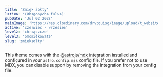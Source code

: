 ```yaml
---
title: 'Zmięk żółty'
latina: '(Rhagonycha fulva)'
pubDate: 'Jul 02 2022'
mainImage: 'https://res.cloudinary.com/drvpquisg/image/upload/t_website/v1747412640/zmiek_zolty_reudau.jpg'
active: 'czerwiec - wrzesień'
level2: 'chrząszcze'
level3: 'omomiłkowate'
slug: 'zmiekzolty'
---
```


This theme comes with the [@astrojs/mdx](https://docs.astro.build/en/guides/integrations-guide/mdx/) integration installed and configured in your `astro.config.mjs` config file. If you prefer not to use MDX, you can disable support by removing the integration from your config file.



